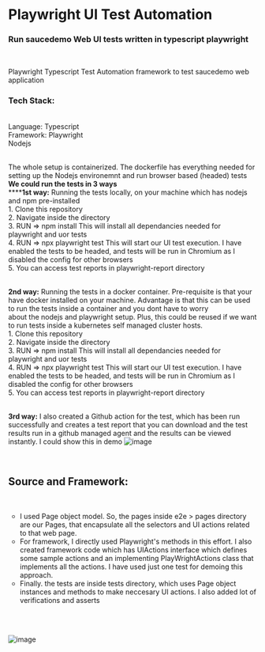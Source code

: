 <h1> Playwright UI Test Automation </h1>
<h3>Run saucedemo Web UI tests written in typescript playwright</h3>
</br>
<p>Playwright Typescript Test Automation framework to test saucedemo web application
</br>
<h3>Tech Stack:</h3>
</br>Language: Typescript
</br>Framework: Playwright
</br>Nodejs

</br>The whole setup is containerized. The dockerfile has everything needed for setting up the Nodejs environemnt and run browser based (headed) tests
</br>**We could run the tests in 3 ways**
</br>******1st way:** Running the tests locally, on your machine which has nodejs and npm pre-installed
	</br>1. Clone this repository
	</br>2. Navigate inside the directory
	</br>3. RUN => npm install This will install all dependancies needed for playwright and uor tests
	</br>4. RUN => npx playwright test This will start our UI test execution. I have enabled the tests to be headed, and tests will be run in Chromium as I disabled the config for other browsers
	</br>5. You can access test reports in playwright-report directory
	

</br>**2nd way:** Running the tests in a docker container. Pre-requisite is that your have docker installed on your machine. Advantage is that this can be used to run the tests inside a container and you dont have to worry </br>about the nodejs and playwright setup. Plus, this could be reused if we want to run tests inside a kubernetes self managed cluster hosts.
	</br>1. Clone this repository
	</br>2. Navigate inside the directory
	</br>3. RUN => npm install This will install all dependancies needed for playwright and uor tests
	</br>4. RUN => npx playwright test This will start our UI test execution. I have enabled the tests to be headed, and tests will be run in Chromium as I disabled the config for other browsers
	</br>5. You can access test reports in playwright-report directory
	
</br>**3rd way:** I also created a Github action for the test, which has been run successfully and creates a test report that you can download and the test results run in a github managed agent and the results can be viewed </br>instantly. I could show this in demo
![image](https://github.com/user-attachments/assets/13c3385f-4209-49e5-b4c3-04d7a6934537)


</br><h2>Source and Framework:</h2>
</br>
<ul style="list-style-type: circle;">
  <li>I used Page object model. So, the pages inside e2e > pages directory are our Pages, that encapsulate all the selectors and UI actions related to that web page.</li>
  <li>For framework, I directly used Playwright's methods in this effort. I also created framework code which has UIActions interface which defines some sample actions and an implementing PlayWrightActions class that </br>implements all the actions. I have used just one test for demoing this approach. 
</li>
  <li> Finally. the tests are inside tests directory, which uses Page object instances and methods to make neccesary UI actions. I also added lot of verifications and asserts</li>
</ul>
</p>
</br> </br>




![image](https://github.com/user-attachments/assets/8b7c8d16-ec42-467d-99bf-fa3e451c2a4a)

